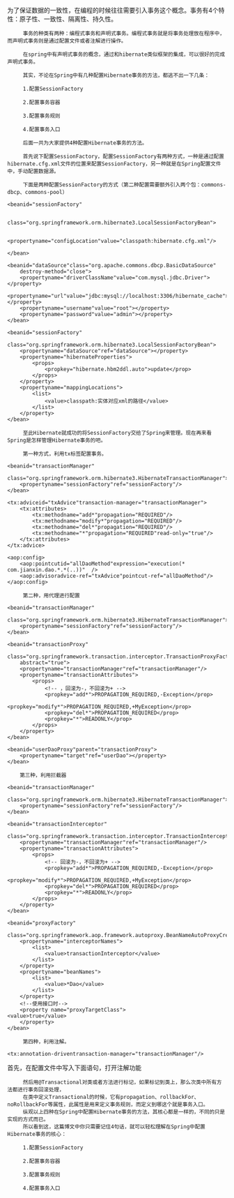 为了保证数据的一致性，在编程的时候往往需要引入事务这个概念。事务有4个特性：原子性、一致性、隔离性、持久性。
 
         事务的种类有两种：编程式事务和声明式事务。编程式事务就是将事务处理放在程序中，而声明式事务则是通过配置文件或者注解进行操作。
 
         在spring中有声明式事务的概念，通过和hibernate类似框架的集成，可以很好的完成声明式事务。
 
         其实，不论在Spring中有几种配置Hibernate事务的方法，都逃不出一下几条：
 
         1.配置SessionFactory
 
         2.配置事务容器
 
         3.配置事务规则
 
         4.配置事务入口
 
         后面一共为大家提供4种配置Hibernate事务的方法。
 
         首先说下配置SessionFactory，配置SessionFactory有两种方式，一种是通过配置hibernate.cfg.xml文件的位置来配置SessionFactory，另一种就是在Spring配置文件中，手动配置数据源。
 
         下面是两种配置SessionFactory的方式（第二种配置需要额外引入两个包：commons-dbcp、commons-pool）
 
 
 
<!-- 1、第一种配置SessionFactory的方式 -->
 

```
<beanid="sessionFactory"
 
    class="org.springframework.orm.hibernate3.LocalSessionFactoryBean">
 
    <propertyname="configLocation"value="classpath:hibernate.cfg.xml"/>
 
</bean>
```

 
<!-- 2、第二种配置SessionFactory的方式 -->
 
<!-- 2.1配置数据源 -->

```
<beanid="dataSource"class="org.apache.commons.dbcp.BasicDataSource"
    destroy-method="close">
    <propertyname="driverClassName"value="com.mysql.jdbc.Driver"></property>
    <propertyname="url"value="jdbc:mysql://localhost:3306/hibernate_cache"></property>
    <propertyname="username"value="root"></property>
    <propertyname="password"value="admin"></property>
</bean>
```

<!-- 2.2、配置SessionFactory -->

```
<beanid="sessionFactory"
    class="org.springframework.orm.hibernate3.LocalSessionFactoryBean">
    <propertyname="dataSource"ref="dataSource"></property>
    <propertyname="hibernateProperties">
        <props>
            <propkey="hibernate.hbm2ddl.auto">update</prop>
        </props>
    </property>
    <propertyname="mappingLocations">
        <list>
            <value>classpath:实体对应xml的路径</value>
        </list>
    </property>
</bean>
```


         至此Hibernate就成功的将SessionFactory交给了Spring来管理。现在再来看Spring是怎样管理Hibernate事务的吧。
		 
         第一种方式，利用tx标签配置事务。
<!-- 配置事务容器 -->

```
<beanid="transactionManager"
    class="org.springframework.orm.hibernate3.HibernateTransactionManager">
    <propertyname="sessionFactory"ref="sessionFactory"/>
</bean>
```

 
<!-- 定义事务规则 -->
 

```
<tx:adviceid="txAdvice"transaction-manager="transactionManager">
    <tx:attributes>
        <tx:methodname="add*"propagation="REQUIRED"/>
        <tx:methodname="modify*"propagation="REQUIRED"/>
        <tx:methodname="del*"propagation="REQUIRED"/>
        <tx:methodname="*"propagation="REQUIRED"read-only="true"/>
    </tx:attributes>
</tx:advice>
```

 
<!-- 定义事务入口 -->
 

```
<aop:config>
    <aop:pointcutid="allDaoMethod"expression="execution(* com.jianxin.dao.*.*(..))"  />
    <aop:advisoradvice-ref="txAdvice"pointcut-ref="allDaoMethod"/>
</aop:config>
```


         第二种，用代理进行配置
<!-- 配置事务容器 -->

```
<beanid="transactionManager"
    class="org.springframework.orm.hibernate3.HibernateTransactionManager">
    <propertyname="sessionFactory"ref="sessionFactory"/>
</bean>
```

 
<!-- 定义事务规则 -->

```
<beanid="transactionProxy"
    class="org.springframework.transaction.interceptor.TransactionProxyFactoryBean"
    abstract="true">
    <propertyname="transactionManager"ref="transactionManager"/>
    <propertyname="transactionAttributes">
        <props>
            <!-- ，回滚为-，不回滚为+ -->
            <propkey="add*">PROPAGATION_REQUIRED,-Exception</prop>
            <propkey="modify*">PROPAGATION_REQUIRED,+MyException</prop>
            <propkey="del*">PROPAGATION_REQUIRED</prop>
            <propkey="*">READONLY</prop>
        </props>
    </property>
</bean>
```

 
<!-- 定义事务入口 -->

```
<beanid="userDaoProxy"parent="transactionProxy">
    <propertyname="target"ref="userDao"></property>
</bean>
```


        第三种，利用拦截器
<!-- 配置事务容器 -->

```
<beanid="transactionManager"
    class="org.springframework.orm.hibernate3.HibernateTransactionManager">
    <propertyname="sessionFactory"ref="sessionFactory"/>
</bean>
```

 
<!-- 定义事务规则 -->

```
<beanid="transactionInterceptor"
    class="org.springframework.transaction.interceptor.TransactionInterceptor">
    <propertyname="transactionManager"ref="transactionManager"/>
    <propertyname="transactionAttributes">
        <props>
            <!-- 回滚为-，不回滚为+ -->
            <propkey="add*">PROPAGATION_REQUIRED,-Exception</prop>
            <propkey="modify*">PROPAGATION_REQUIRED,+MyException</prop>
            <propkey="del*">PROPAGATION_REQUIRED</prop>
            <propkey="*">READONLY</prop>
        </props>
    </property>
</bean>
```

<!-- 定义事务入口 -->

```
<beanid="proxyFactory"
    class="org.springframework.aop.framework.autoproxy.BeanNameAutoProxyCreator">
    <propertyname="interceptorNames">
        <list>
            <value>transactionInterceptor</value>
        </list>
    </property>
    <propertyname="beanNames">
        <list>
            <value>*Dao</value>
        </list>
    </property>
    <!--使用接口时-->
    <property name="proxyTargetClass">
<value>true</value>
    </property>
</bean>
```


         第四种，利用注解。
<!-- 开户事务注解功能 -->

```
<tx:annotation-driventransaction-manager="transactionManager"/>
```

首先，在配置文件中写入下面语句，打开注解功能
 
         然后用@Transactional对类或者方法进行标记，如果标记到类上，那么次类中所有方法都进行事务回滚处理，
		 在类中定义Transactional的时候，它有propagation、rollbackFor、noRollbackFor等属性，此属性是用来定义事务规则，而定义到哪这个就是事务入口。
         纵观以上四种在Spring中配置Hibernate事务的方法，其核心都是一样的，不同的只是实现的方式而已。
		 所以看到这，这篇博文中你只需要记住4句话，就可以轻松理解在Spring中配置Hibernate事务的核心：
 
         1.配置SessionFactory
 
         2.配置事务容器
 
         3.配置事务规则
 
         4.配置事务入口